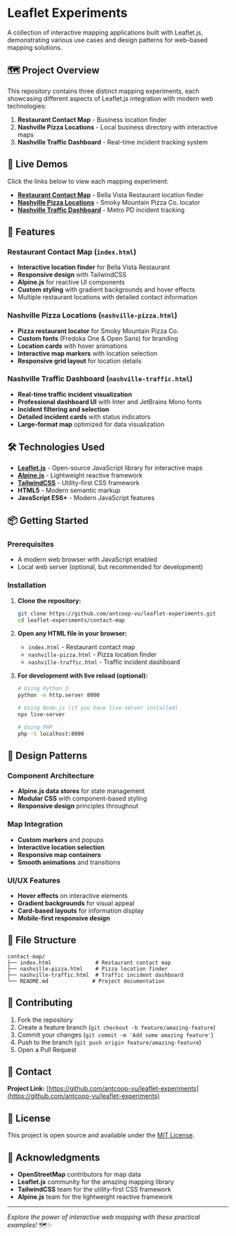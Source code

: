 # Leaflet Experiments

A collection of interactive mapping applications built with Leaflet.js, demonstrating various use cases and design patterns for web-based mapping solutions.

## 🗺️ Project Overview

This repository contains three distinct mapping experiments, each showcasing different aspects of Leaflet.js integration with modern web technologies:

1. **Restaurant Contact Map** - Business location finder
2. **Nashville Pizza Locations** - Local business directory with interactive maps
3. **Nashville Traffic Dashboard** - Real-time incident tracking system

## 🔗 Live Demos

Click the links below to view each mapping experiment:

- **[Restaurant Contact Map](./index.html)** - Bella Vista Restaurant location finder
- **[Nashville Pizza Locations](./nashville-pizza.html)** - Smoky Mountain Pizza Co. locator
- **[Nashville Traffic Dashboard](./nashville-traffic.html)** - Metro PD incident tracking

## 🚀 Features

### Restaurant Contact Map (`index.html`)
- **Interactive location finder** for Bella Vista Restaurant
- **Responsive design** with TailwindCSS
- **Alpine.js** for reactive UI components
- **Custom styling** with gradient backgrounds and hover effects
- Multiple restaurant locations with detailed contact information

### Nashville Pizza Locations (`nashville-pizza.html`)
- **Pizza restaurant locator** for Smoky Mountain Pizza Co.
- **Custom fonts** (Fredoka One & Open Sans) for branding
- **Location cards** with hover animations
- **Interactive map markers** with location selection
- **Responsive grid layout** for location details

### Nashville Traffic Dashboard (`nashville-traffic.html`)
- **Real-time traffic incident visualization**
- **Professional dashboard UI** with Inter and JetBrains Mono fonts
- **Incident filtering and selection**
- **Detailed incident cards** with status indicators
- **Large-format map** optimized for data visualization

## 🛠️ Technologies Used

- **[Leaflet.js](https://leafletjs.com/)** - Open-source JavaScript library for interactive maps
- **[Alpine.js](https://alpinejs.dev/)** - Lightweight reactive framework
- **[TailwindCSS](https://tailwindcss.com/)** - Utility-first CSS framework
- **HTML5** - Modern semantic markup
- **JavaScript ES6+** - Modern JavaScript features

## 📦 Getting Started

### Prerequisites
- A modern web browser with JavaScript enabled
- Local web server (optional, but recommended for development)

### Installation

1. **Clone the repository:**
   ```bash
   git clone https://github.com/antcoop-vu/leaflet-experiments.git
   cd leaflet-experiments/contact-map
   ```

2. **Open any HTML file in your browser:**
   - `index.html` - Restaurant contact map
   - `nashville-pizza.html` - Pizza location finder
   - `nashville-traffic.html` - Traffic incident dashboard

3. **For development with live reload (optional):**
   ```bash
   # Using Python 3
   python -m http.server 8000
   
   # Using Node.js (if you have live-server installed)
   npx live-server
   
   # Using PHP
   php -S localhost:8000
   ```

## 🎨 Design Patterns

### Component Architecture
- **Alpine.js data stores** for state management
- **Modular CSS** with component-based styling
- **Responsive design** principles throughout

### Map Integration
- **Custom markers** and popups
- **Interactive location selection**
- **Responsive map containers**
- **Smooth animations** and transitions

### UI/UX Features
- **Hover effects** on interactive elements
- **Gradient backgrounds** for visual appeal
- **Card-based layouts** for information display
- **Mobile-first responsive design**

## 📁 File Structure

```
contact-map/
├── index.html              # Restaurant contact map
├── nashville-pizza.html    # Pizza location finder
├── nashville-traffic.html  # Traffic incident dashboard
└── README.md              # Project documentation
```

## 🤝 Contributing

1. Fork the repository
2. Create a feature branch (`git checkout -b feature/amazing-feature`)
3. Commit your changes (`git commit -m 'Add some amazing feature'`)
4. Push to the branch (`git push origin feature/amazing-feature`)
5. Open a Pull Request

## 📧 Contact

**Project Link:** [https://github.com/antcoop-vu/leaflet-experiments](https://github.com/antcoop-vu/leaflet-experiments)

## 📄 License

This project is open source and available under the [MIT License](LICENSE).

## 🙏 Acknowledgments

- **OpenStreetMap** contributors for map data
- **Leaflet.js** community for the amazing mapping library
- **TailwindCSS** team for the utility-first CSS framework
- **Alpine.js** team for the lightweight reactive framework

---

*Explore the power of interactive web mapping with these practical examples!* 🗺️✨